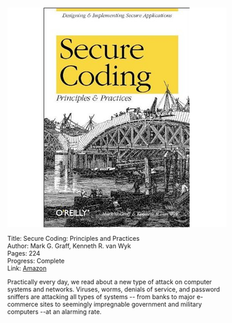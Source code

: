 ![Book cover](cover.jpg)

Title: Secure Coding: Principles and Practices<br>
Author: Mark G. Graff, Kenneth R. van Wyk<br>
Pages:    224<br>
Progress:  Complete<br>
Link: [Amazon](http://www.amazon.com/Secure-Coding-Principles-Mark-Graff/dp/0596002424)<br>

Practically every day, we read about a new type of attack on computer systems and networks. Viruses, worms, denials of service, and password sniffers are attacking all types of systems -- from banks to major e-commerce sites to seemingly impregnable government and military computers --at an alarming rate.
